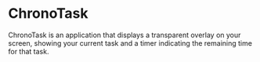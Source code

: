 # ChronoTask

ChronoTask is an application that displays a transparent overlay on your screen,
showing your current task and a timer indicating the remaining time for that task.
